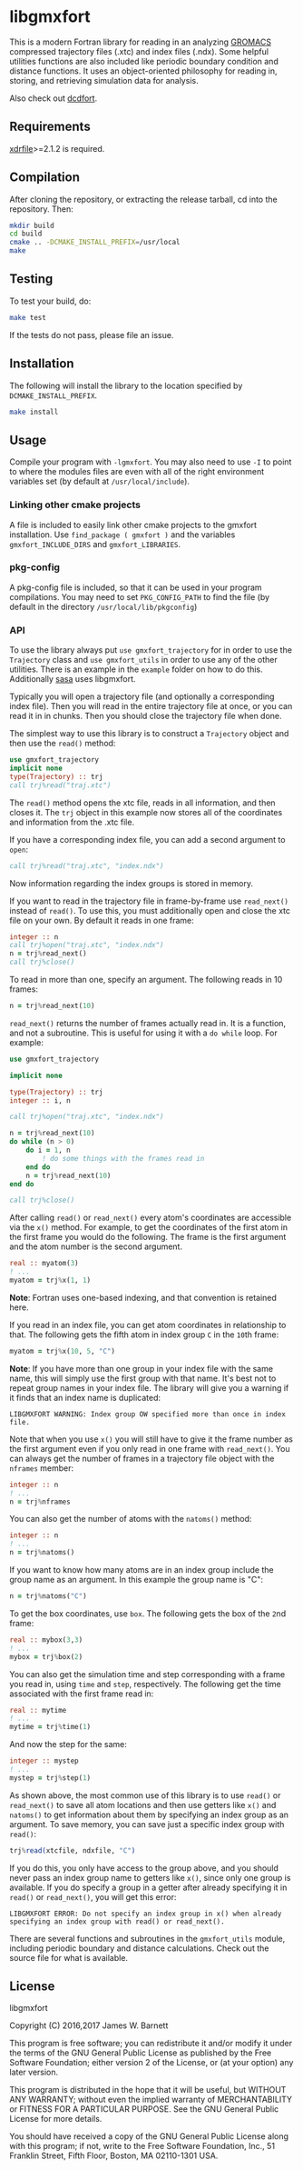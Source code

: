 # libgmxfort

This is a modern Fortran library for reading in an analyzing
[GROMACS](http://www.gromacs.org/) compressed
trajectory files (.xtc) and index files (.ndx). Some helpful utilities functions
are also included like periodic boundary condition and distance functions. It
uses an object-oriented philosophy for reading in, storing, and retrieving
simulation data for analysis.

Also check out [dcdfort](https://github.com/wesbarnett/dcdfort).

## Requirements

[xdrfile](https://github.com/wesbarnett/libxdrfile)>=2.1.2 is required.

## Compilation

After cloning the repository, or extracting the release tarball, cd into the
repository. Then:

```bash
mkdir build
cd build
cmake .. -DCMAKE_INSTALL_PREFIX=/usr/local
make
```

## Testing

To test your build, do:

```bash
make test
```

If the tests do not pass, please file an issue.

## Installation

The following will install the library to the location specified by
`DCMAKE_INSTALL_PREFIX`.

```bash
make install
```

## Usage

Compile your program with `-lgmxfort`. You may also need to use `-I` to point to
where the modules files are even with all of the right environment variables set
(by default at `/usr/local/include`). 

### Linking other cmake projects

A file is included to easily link other cmake projects to the gmxfort
installation. Use `find_package ( gmxfort )` and the variables
`gmxfort_INCLUDE_DIRS` and `gmxfort_LIBRARIES`.

### pkg-config

A pkg-config file is included, so that it can
be used in your program compilations. You may need to set `PKG_CONFIG_PATH` to
find the file (by default in the directory `/usr/local/lib/pkgconfig`)

### API

To use the library always put `use gmxfort_trajectory` for in order to use the
`Trajectory` class and `use gmxfort_utils` in order to use any of the other
utilities.  There is an example in the `example` folder on how to do this.
Additionally [sasa](https://github.com/wesbarnett/sasa) uses libgmxfort.

Typically you will open a trajectory file (and optionally a corresponding index
file). Then you will read in the entire trajectory file at once, or you can read
it in in chunks. Then you should close the trajectory file when done.

The simplest way to use this library is to construct a `Trajectory` object and
then use the `read()` method:

```fortran
use gmxfort_trajectory
implicit none
type(Trajectory) :: trj
call trj%read("traj.xtc")
```

The `read()` method opens the xtc file, reads in all information, and then
closes it. The `trj` object in this example now stores all of the coordinates and
information from the .xtc file.

If you have a corresponding index file, you can add a second argument to
`open`:

```fortran
call trj%read("traj.xtc", "index.ndx")
```

Now information regarding the index groups is stored in memory.

If you want to read in the trajectory file in frame-by-frame use `read_next()`
instead of `read()`. To use this, you must additionally open and close the xtc
file on your own. By default it reads in one frame:

```fortran
integer :: n
call trj%open("traj.xtc", "index.ndx")
n = trj%read_next()
call trj%close()
```

To read in more than one, specify an argument. The following reads in 10 frames:

```fortran
n = trj%read_next(10)
```

`read_next()` returns the number of frames actually read in. It is a function,
and not a subroutine. This is useful for using it with a `do while` loop. For
example:

```fortran
use gmxfort_trajectory

implicit none

type(Trajectory) :: trj
integer :: i, n

call trj%open("traj.xtc", "index.ndx")

n = trj%read_next(10)
do while (n > 0)
    do i = 1, n
        ! do some things with the frames read in
    end do
    n = trj%read_next(10)
end do

call trj%close()
```

After calling `read()` or `read_next()` every atom's coordinates are accessible
via the `x()` method. For example, to get the coordinates of the first atom in
the first frame you would do the following. The frame is the first argument and
the atom number is the second argument. 

```fortran
real :: myatom(3)
! ...
myatom = trj%x(1, 1)
```

**Note**: Fortran uses one-based indexing, and that convention is retained here.

If you read in an index file, you can get atom coordinates in relationship to
that. The following gets the fifth atom in index group `C` in the `10`th frame:

```fortran
myatom = trj%x(10, 5, "C")
```

**Note**: If you have more than one group in your index file with the same name,
this will simply use the first group with that name. It's best not to repeat
group names in your index file. The library will give you a warning if it finds
that an index name is duplicated:

    LIBGMXFORT WARNING: Index group OW specified more than once in index file.

Note that when you use `x()` you will still have to give it the frame number as
the first argument even if you only read in one frame with `read_next()`.  You
can always get the number of frames in a trajectory file object with the
`nframes` member:

```fortran
integer :: n
! ...
n = trj%nframes
```

You can also get the number of atoms with the `natoms()` method:

```fortran
integer :: n
! ...
n = trj%natoms()
```

If you want to know how many atoms are in an index group include the group name
as an argument. In this example the group name is "C":

```fortran
n = trj%natoms("C")
```

To get the box coordinates, use `box`. The following gets the box of the `2`nd
frame:

```fortran
real :: mybox(3,3)
! ...
mybox = trj%box(2)
```

You can also get the simulation time and step corresponding with a frame you
read in, using `time` and `step`, respectively. The following get the time associated
with the first frame read in:

```fortran
real :: mytime
! ...
mytime = trj%time(1)
```

And now the step for the same:

```fortran
integer :: mystep
! ...
mystep = trj%step(1)
```

As shown above, the most common use of this library is to use `read()` or
`read_next()` to save all atom locations and then use getters like `x()` and
`natoms()` to get information about them by specifying an index group as an
argument. To save memory, you can save just a specific index group with
`read()`:


```fortran
trj%read(xtcfile, ndxfile, "C")
```

If you do this, you only have access to the group above, and you should never 
pass an index group name to getters like `x()`, since only one group is
available. If you do specify a group in a getter after already specifying it in
`read()` or `read_next()`, you will get this error:

    LIBGMXFORT ERROR: Do not specify an index group in x() when already specifying an index group with read() or read_next().

There are several functions and subroutines in the `gmxfort_utils` module,
including periodic boundary and distance calculations. Check out the source file
for what is available.

## License

libgmxfort

Copyright (C) 2016,2017 James W. Barnett

This program is free software; you can redistribute it and/or modify it under
the terms of the GNU General Public License as published by the Free Software
Foundation; either version 2 of the License, or (at your option) any later
version.

This program is distributed in the hope that it will be useful, but WITHOUT ANY
WARRANTY; without even the implied warranty of MERCHANTABILITY or FITNESS FOR A
PARTICULAR PURPOSE. See the GNU General Public License for more details.

You should have received a copy of the GNU General Public License along with
this program; if not, write to the Free Software Foundation, Inc., 51 Franklin
Street, Fifth Floor, Boston, MA 02110-1301 USA.
